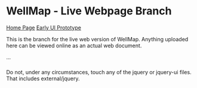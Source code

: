 WellMap - Live Webpage Branch
=======

[Home Page](tconx.github.io/WellMap/)
[Early UI Prototype](http://tconx.github.io/WellMap/ui_proto.html)

This is the branch for the live web version of WellMap.  Anything uploaded here can be viewed online as an actual web document.

...

### <style color="##ff0000">DO NOT</style>

Do not, under any circumstances, touch any of the jquery or jquery-ui files.  That includes external/jquery.
